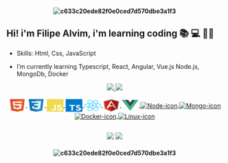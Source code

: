 <h4 align="center">  
    
  ![c633c20ede82f0e0ced7d570dbe3a1f3](https://media.giphy.com/media/oFvFtrhrmIFFe/giphy.gif)
    
</h4>



## Hi! i'm Filipe Alvim, i'm learning coding 📚 💻 👨‍💻

- Skills: Html, Css, JavaScript

- I’m currently learning Typescript, React, Angular, Vue.js Node.js, MongoDb, Docker
 

<div align="center">
  <a href="https://github.com/Alvimm">
  <img height="160em" src="https://github-readme-stats.vercel.app/api?username=Alvimm&show_icons=true&theme=gotham&include_all_commits=true&count_private=true"/>
  <img height="160em" src="https://github-readme-stats.vercel.app/api/top-langs/?username=Alvimm&layout=compact&langs_count=7&theme=gotham"/>
</div>
  
  <div style="display: inline_block" align="center" ><br>
<img align="center" alt="Html-icon" height="30" width="40" src="https://raw.githubusercontent.com/devicons/devicon/master/icons/html5/html5-original.svg">
  <img align="center" alt="Css-icon" height="30" width="40" src="https://raw.githubusercontent.com/devicons/devicon/master/icons/css3/css3-original.svg">
  <img align="center" alt="Js-icon" height="30" width="40" src="https://raw.githubusercontent.com/devicons/devicon/master/icons/javascript/javascript-plain.svg">
<img align="center" alt="Ts-icon" height="30" width="40" src="https://raw.githubusercontent.com/devicons/devicon/master/icons/typescript/typescript-plain.svg">
  <img align="center" alt="React-icon" height="30" width="40" src="https://raw.githubusercontent.com/devicons/devicon/master/icons/react/react-original.svg">
      <img align="center" alt="Angular-icon" height="30" width="40" src="https://github.com/devicons/devicon/blob/v2.15.1/icons/angularjs/angularjs-original.svg">
      <img align="center" alt="Vue-icon" height="30" width="40" src="https://github.com/devicons/devicon/blob/v2.15.1/icons/vuejs/vuejs-original.svg">
  <img align="center" alt="Node-icon" height="30" width="40" src="https://cdn.jsdelivr.net/gh/devicons/devicon/icons/nodejs/nodejs-original-wordmark.svg" />
  <img align="center" alt="Mongo-icon" height="30" width="40" src="https://cdn.jsdelivr.net/gh/devicons/devicon/icons/mongodb/mongodb-original-wordmark.svg" />
  <img align="center" alt="Docker-icon" height="30" width="40" src="https://cdn.jsdelivr.net/gh/devicons/devicon/icons/docker/docker-original.svg" />
  <img align="center" alt="Linux-icon" height="30" width="40" src="https://cdn.jsdelivr.net/gh/devicons/devicon/icons/linux/linux-plain.svg" />
</div>
  
##
  
  <div align="center">
    <a href = "mailto:filipe2012alvim@gmail.com"><img src="https://img.shields.io/badge/Gmail-D14836?style=for-the-badge&logo=gmail&logoColor=white" target="_blank"></a>
  <a href="https://www.linkedin.com/in/filipe-alvim-178518210/" target="_blank"><img src="https://img.shields.io/badge/-LinkedIn-%230077B5?style=for-the-badge&logo=linkedin&logoColor=white" target="_blank"></a> 
  </div> 
  
  <h4 align="center">  
    
  ![c633c20ede82f0e0ced7d570dbe3a1f3](https://media.giphy.com/media/1yk0v6WtCinP5Ptz6G/giphy.gif)
    
  </h4>

